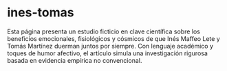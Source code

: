 # ines-tomas
Esta página presenta un estudio ficticio en clave científica sobre los beneficios emocionales, fisiológicos y cósmicos de que Inés Maffeo Lete y Tomás Martínez duerman juntos por siempre. Con lenguaje académico y toques de humor afectivo, el artículo simula una investigación rigurosa basada en evidencia empírica no convencional.
